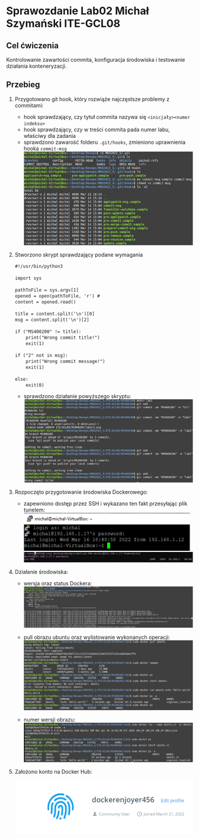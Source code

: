 # Sprawozdanie Lab02 Michał Szymański ITE-GCL08

## Cel ćwiczenia
Kontrolowanie zawartości commita, konfiguracja środowiska i testowanie działania konteneryzacji.

## Przebieg

1. Przygotowano git hook, który rozwiąże najczęstsze problemy z commitami:
    - hook sprawdzający, czy tytuł commita nazywa się ```<inicjały><numer indeksu>```
    - hook sprawdzający, czy w treści commita pada numer labu, właściwy dla zadania
    - sprawdzono zawarość folderu ```.git/hooks```, zmieniono uprawnienia hooka ```commit-msg```
    ![1](1.png)

2. Stworzono skrypt sprawdzający podane wymagania
    ```
    #!/usr/bin/python3

    import sys

    pathToFile = sys.argv[1]
    opened = open(pathToFile, 'r') # 
    content = opened.read()

    title = content.split('\n')[0]
    msg = content.split('\n')[2]

    if ("MS400200" != title):
        print("Wrong commit title!")
        exit(1)

    if ("2" not in msg):
        print("Wrong commit message!")
        exit(1)

    else:
        exit(0)
    ```
    - sprawdzono działanie powyższego skryptu:
    ![test_commit](test_commit.png)

3. Rozpoczęto przygotowanie środowiska Dockerowego:
    - zapewniono dostęp przez SSH i wykazano ten fakt przesyłając plik tunelem:
    ![ssh](ssh.PNG)
    ![ssh2](ssh2.PNG)

4. Działanie środowiska:
    - wersja oraz status Dockera:
    ![docker](docker.png)

    - pull obrazu ubuntu oraz wylistowanie wykonanych operacji:
    ![pull_ubuntu](pull_ubuntu.PNG)

    - numer wersji obrazu:
    ![name](name.PNG)

5. Założono konto na Docker Hub:

    ![dockerhub](dockerhub.png)



